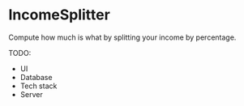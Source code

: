 IncomeSplitter
==============

Compute how much is what by splitting your income by percentage.

TODO:
- UI 
- Database
- Tech stack
- Server
